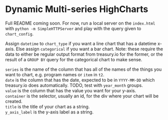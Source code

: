 # Dynamic Multi-series HighCharts

Full README coming soon. For now, run a local server on the `index.html` with `python -m SimpleHTTPServer` and play with the query given to `chart_config`.

Assign `datetime` to `chart_type` if you want a line chart that has a datetime x-axis. Else assign `categorical` if you want a bar chart. Note: these require the data to either be regular output format from treasury.io for the former, or the result of a `GROUP BY` query for the categorical chart to make sense.

`series` is the name of the column that has all of the names of the things you want to chart, e.g. program names or `item` in `t2`.<br/>
`date` is the column that has the date, expected to be in `YYYY-MM-DD` which treasury.io does automatically. TODO, test with `year_month` groups.<br/>
`value` is the column that has the value you want for your y-axis.<br/>
`container` is the selector, usually an id, for the div where your chart will be created.<br/>
`title` is the title of your chart as a string.<br/>
`y_axis_label` is the y-axis label as a string.
